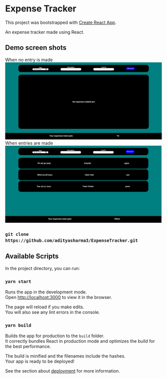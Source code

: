 # Expense Tracker

This project was bootstrapped with [Create React App](https://github.com/facebook/create-react-app).

An expense tracker made using React.

## Demo screen shots
<fig>
    <figcaption>When no entry is made</figcaption>
    <img src="./public/demo/ss1.png">
</fig>

<fig>
    <figcaption>When entries are made</figcaption>
    <img src="./public/demo/ss2.png">
</fig>


### `git clone https://github.com/adityasharma3/ExpenseTracker.git`
## Available Scripts

In the project directory, you can run:

### `yarn start`

Runs the app in the development mode.\
Open [http://localhost:3000](http://localhost:3000) to view it in the browser.

The page will reload if you make edits.\
You will also see any lint errors in the console.

### `yarn build`

Builds the app for production to the `build` folder.\
It correctly bundles React in production mode and optimizes the build for the best performance.

The build is minified and the filenames include the hashes.\
Your app is ready to be deployed!

See the section about [deployment](https://facebook.github.io/create-react-app/docs/deployment) for more information.

